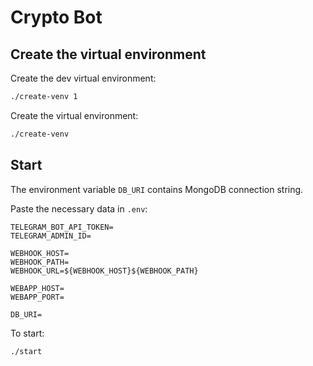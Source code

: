 # Crypto Bot

## Create the virtual environment

Create the dev virtual environment:

```bash
./create-venv 1
```

Create the virtual environment:

```bash
./create-venv
```

## Start

The environment variable `DB_URI` contains MongoDB connection string.

Paste the necessary data in `.env`:

```
TELEGRAM_BOT_API_TOKEN=
TELEGRAM_ADMIN_ID=

WEBHOOK_HOST=
WEBHOOK_PATH=
WEBHOOK_URL=${WEBHOOK_HOST}${WEBHOOK_PATH}

WEBAPP_HOST=
WEBAPP_PORT=

DB_URI=
```

To start:

```bash
./start
```
